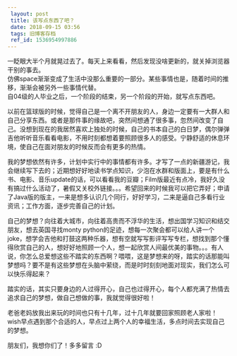 ```yaml
---
 layout: post
 title: 该写点东西了吧？
 date: 2018-09-15 03:56
 tags: 旧博客存档
 ref_id: 1536954997886
---
```

一眨眼大半个月就晃过去了。每天上来看看，然后发现没啥更新的，就关掉浏览器干别的事去。  
仿佛space渐渐变成了生活中没那么重要的一部分。某些事情也是，随着时间的推移，渐渐会被另外一些事情代替。  
自04级的人毕业之后，一个阶段的结束，另一个阶段的开始，就写点东西吧。

以前在篮球版的时候，觉得自己是一个离不开朋友的人，身边一定要有一大群人和自己分享东西。或者是那件事的缘故吧，突然间想通了很多事，忽然间改变了自己。没想到现在的我居然喜欢上独处的时候，自己的书本自己的白日梦，偶尔弹弹吉他听听音乐看看电影，不用时刻都想着要照顾很多人的感受。宁静舒适的休息环境，使自己在面对朋友的时候反而会有更多的热情。

我的梦想依然有许多，计划中实行中的事情都有许多。才写了一点的新疆游记，我会继续写下去的；近期想好好地读书学点知识，少泡在水群和版面上，要是有什么书、电影、音乐update的话，可以看看我的豆瓣；Film版最近有点冷，我好久没有搞过什么活动了，暑假又关校外链接。。。希望回来的时候我可以把它弄好；申请了Java版的版主，一来是想多认识几个同行，好好学习，二来是逼自己多看行业资讯；工作方面，逐步完善自己的计划。

自己的梦想？向往着大城市，向往着高贵而不浮华的生活，想出国学习知识和结交朋友，想去英国寻找monty
python的足迹，想每一次聚会都可以给人讲一个joke，想学会吉他和打鼓这两种乐器，想有空就写写影评写写专栏，想找到那个懂得欣赏自己的人，想好好地照顾一个人，想一起欣赏人间最优美的事物。。。有人说，你怎么总爱想这些不踏实的东西啊？喂喂，这是梦想来的呀，踏实的话那能叫梦想吗？要不是有这些梦想在头脑中萦绕，而是时时刻刻地面对现实，我们怎么可以快乐得起来？

踏实的话，其实只要身边的人过得开心，自己也过得开心，每个人都充满了热情去追求自己的梦想，做自己想做的事，我就觉得很好啦！

老爸老妈放我出来玩的时间也只有十几年，过十几年就要回家照顾老人家啦！  
wish早点遇到那个合适的人，早点过上两个人的幸福生活，多点时间去实现自己的梦想。

朋友们，我想你们了！多多留言 :D

